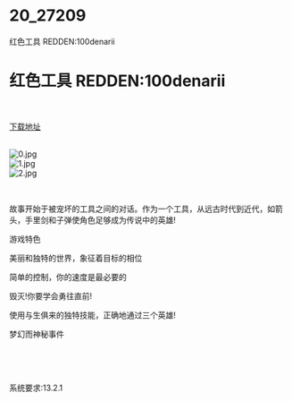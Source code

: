 # 20_27209
红色工具 REDDEN:100denarii
# 红色工具 REDDEN:100denarii
 <br/></br>
[下载地址](https://www.switch520.cc/article/27209 "下载地址")
<br/></br>

<p><img title="0.jpg" src="https://www.switch520.cc/muke_img/2022_02_17_107f8a8d3274f.jpg" alt="0.jpg"><br>
<img title="1.jpg" src="https://www.switch520.cc/muke_img/2022_02_17_8edfc429ecd37.jpg" alt="1.jpg"><br>
<img title="2.jpg" src="https://www.switch520.cc/muke_img/2022_02_17_c2377f17b518d.jpg" alt="2.jpg"></p>
<p>&nbsp;</p>
<p>故事开始于被宠坏的工具之间的对话。作为一个工具，从远古时代到近代，如箭头，手里剑和子弹使角色足够成为传说中的英雄!</p>
<p>游戏特色</p>
<p>美丽和独特的世界，象征着目标的相位</p>
<p>简单的控制，你的速度是最必要的</p>
<p>毁灭!你要学会勇往直前!</p>
<p>使用与生俱来的独特技能，正确地通过三个英雄!</p>
<p>梦幻而神秘事件</p>
<p>&nbsp;</p>
<p>&nbsp;</p>
<p>系统要求:13.2.1</p>




